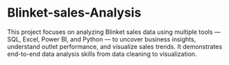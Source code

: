 # Blinket-sales-Analysis
This project focuses on analyzing Blinket sales data using multiple tools — SQL, Excel, Power BI, and Python — to uncover business insights, understand outlet performance, and visualize sales trends.
It demonstrates end-to-end data analysis skills from data cleaning to visualization.
